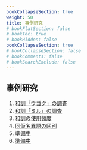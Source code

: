 ```yaml
---
bookCollapseSection: true
weight: 50
title: 事例研究
# bookFlatSection: false
# bookToc: true
# bookHidden: false
bookCollapseSection: true
# bookCollapseSection: false
# bookComments: false
# bookSearchExclude: false
---
```


## 事例研究

1. [和訓「ウゴク」の調査](/docs/notes/krm-main/case-study/1/)　
2. [和訓「ミル」の調査](/docs/notes/krm-main/case-study/2/)　
3. [和訓の使用頻度](/docs/notes/krm-main/case-study/3/)　
4. [同仮名異語の区別](/docs/notes/krm-main/case-study/4/)　
5. [準備中](/docs/notes/krm-main/case-study/5/)
6. [準備中](/docs/notes/krm-main/case-study/6/)